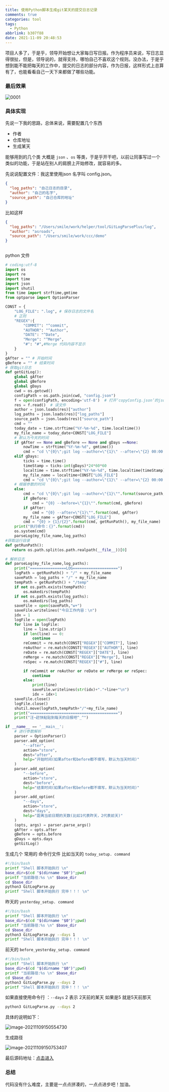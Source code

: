 ```yaml
---
title: 使用Python脚本生成git某天的提交日志记录
comments: true
categories: tool
tags:
  - Python
abbrlink: b307f88
date: 2021-11-09 20:48:53
---
```


项目人多了，于是乎，领导开始想让大家每日写日报。作为程序员来说，写日志显得很扯，但是，领导说的，就得支持，哪怕自己不喜欢这个规则。没办法，于是乎想到能不能把每天的工作中，提交的日志的部分内容，作为日报，这样形式上总算有了，也能看看自己一天下来都做了哪些功能。
<!--more-->

### 最后效果

![0001](使用Python脚本生成git某天的提交日志记录/0001-6463034.gif)

### 具体实现

先说一下我的思路，总体来说，需要配置几个东西

- 作者
- 仓库地址
- 生成某天

能够用到的几个类 大概是 `json` 、`os` 等类，于是乎开干吧，以前让同事写过一个类似的功能，于是站在别人的肩膀上开始修改，就容易的多。

先说说配置文件：我这里使用json 名字叫 config.json。

```json
{
  "log_paths": "自己日志的目录",
  "author": "自己的名字",
  "source_path": "自己仓库的地址"
}

```

比如这样

```json
{
  "log_paths": "/Users/smile/work/helper/tool/GitLogParsePlus/log",
  "author": "asroads",
  "source_path": "/Users/smile/work/ccc/demo"
}



```

python 文件 

```python
# coding:utf-8
import os
import re
import time
import json
import shutil
from time import strftime,gmtime
from optparse import OptionParser

CONST = {
    "LOG_FILE": ".log", # 保存日志的文件名
    # 正则
    "REGEX":{
        "COMMIT": "^commit",
        "AUTHOR": "^Author",
        "DATE": "^Date",
        "Merge": "^Merge",
        "#": "#",#Merge 代码内容不显示
    }
}
gAfter = "" # 开始时间
gBefore = "" # 结束时间
# 获取git日志
def getGitLog():
    global gAfter
    global gBefore
    global gDays
    cwd = os.getcwd()
    configPath = os.path.join(cwd, "config.json")
    f = open(configPath, encoding='utf-8')  # 打开‘copyConfig.json’的json文件
    res = f.read()  # 读文件
    author = json.loads(res)["author"]
    log_paths = json.loads(res)["log_paths"]
    source_path = json.loads(res)["source_path"]
    cmd = ""
    today_date = time.strftime("%Y-%m-%d", time.localtime())
    my_file_name = today_date+CONST["LOG_FILE"]
    # 默认为今天的时间
    if gAfter == None and gBefore == None and gDays ==None:
        nowTime = strftime("%Y-%m-%d", gmtime())
        cmd = "cd \"{0}\";git log --author=\"{1}\" --after=\"{2} 00:00:00\" --before=\"{3} 24:00:00\" > {4}/{5}".format(source_path, author, nowTime, nowTime, getRunPath(), my_file_name)
    elif gDays:
        ticks = time.time()
        timeStamp = ticks-int(gDays)*24*60*60
        localtime = time.strftime("%Y-%m-%d", time.localtime(timeStamp))
        my_file_name = localtime+CONST["LOG_FILE"]
        cmd = "cd \"{0}\";git log --author=\"{1}\" --after=\"{2} 00:00:00\" --before=\"{3} 24:00:00\" > {4}/{5}".format(source_path, author, localtime, localtime, getRunPath(), my_file_name)
    # 根据参数的时间
    else:
        cmd = "cd \"{0}\";git log --author=\"{1}\"".format(source_path, author)
        if gBefore:
            cmd = "{0} --before=\"{1}\"".format(cmd, gBefore)
        if gAfter:
            cmd = "{0} --after=\"{1}\"".format(cmd, gAfter)
        my_file_name = gAfter+CONST["LOG_FILE"]
        cmd = "{0} > {1}/{2}".format(cmd, getRunPath(), my_file_name)
    print("执行命令：{}".format(cmd))
    os.system(cmd)
    parseLog(my_file_name,log_paths)
#获取运行目录
def getRunPath():
   return os.path.split(os.path.realpath(__file__))[0]

# 解析日志
def parseLog(my_file_name,log_paths):
    print("================LOG====================")
    logPath = getRunPath() + "/" + my_file_name
    savePath = log_paths + "/" + my_file_name
    tempPath = getRunPath() + "/temp"
    if not os.path.exists(tempPath):
        os.makedirs(tempPath)
    if not os.path.exists(log_paths):
        os.makedirs(log_paths)
    saveFile = open(savePath,"w+")
    saveFile.writelines("今日工作内容：\n")
    idx = 1
    logFile = open(logPath)
    for line in logFile:
        line = line.strip()
        if len(line) == 0:
            continue
        reCommit = re.match(CONST["REGEX"]["COMMIT"], line)
        reAuthor = re.match(CONST["REGEX"]["AUTHOR"], line)
        reDate = re.match(CONST["REGEX"]["DATE"], line)
        reMerge = re.match(CONST["REGEX"]["Merge"], line)
        reSpec = re.match(CONST["REGEX"]["#"], line)

        if reCommit or reAuthor or reDate or reMerge or reSpec:
            continue
        else:
            print(line)
            saveFile.writelines(str(idx)+"."+line+"\n")
            idx = idx+1
    saveFile.close()
    logFile.close()
    shutil.move(logPath,tempPath+"/"+my_file_name)
    print("=======================================")
    print("汪~赶快粘贴到每天的日报吧^_^")

if __name__ == '__main__':
    # 进行参数解析
    parser = OptionParser()
    parser.add_option(
        "--after",
        action="store",
        dest="after",
        help="开始时间(如果after和before都不填写，默认为当天时间)"
    )
    parser.add_option(
        "--before",
        action="store",
        dest="before",
        help="结束时间(如果after和before都不填写，默认为当天时间)"
    )
    parser.add_option(
        "--days",
        action="store",
        dest="days",
        help="距离当前日期的天数(比如1代表昨天，2代表前天)"
    )
    (opts, args) = parser.parse_args()
    gAfter = opts.after
    gBefore = opts.before
    gDays = opts.days
    getGitLog()


```

生成几个 常用的 命令行文件 比如当天的 `today_setup. command`

```bash
#!/bin/bash
printf "Shell 脚本开始执行 \n"
base_dir=$(cd "$(dirname "$0")";pwd)
printf "当前路径:%s \n" $base_dir
cd $base_dir
python3 GitLogParse.py
printf "Shell 脚本开始执行 完毕！！！ \n"

```

昨天的 `yesterday_setup. command`

```bash
#!/bin/bash
printf "Shell 脚本开始执行 \n"
base_dir=$(cd "$(dirname "$0")";pwd)
printf "当前路径:%s \n" $base_dir
cd $base_dir
python3 GitLogParse.py --days 1
printf "Shell 脚本开始执行 完毕！！！ \n"
```

前天的 `before_yesterday_setup. command`

```bash
#!/bin/bash
printf "Shell 脚本开始执行 \n"
base_dir=$(cd "$(dirname "$0")";pwd)
printf "当前路径:%s \n" $base_dir
cd $base_dir
python3 GitLogParse.py --days 2
printf "Shell 脚本开始执行 完毕！！！ \n"
```

如果直接使用命令行 ：`--days` 2 表示 2天前的某天 如果是5 就是5天前那天

```bash
python3 GitLogParse.py --days 2
```

具体的说明如下：

![image-20211109150554730](使用Python脚本生成git某天的提交日志记录/image-20211109150554730.png)

生成路径

![image-20211109150753407](使用Python脚本生成git某天的提交日志记录/image-20211109150753407.png)



最后源码地址：[点击进入](https://github.com/jsroads/mylibs/tree/main/GitLogParsePlus)

### 总结

代码没有什么难度，主要是一点点拼凑的，一点点进步吧！加油。